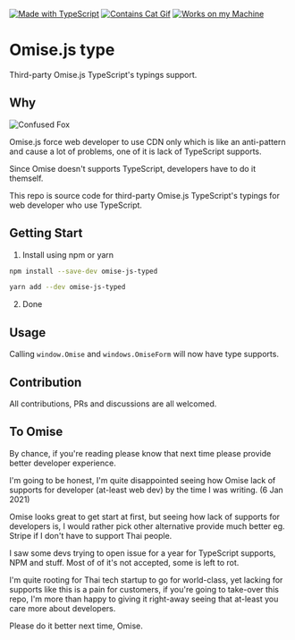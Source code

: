 [![Made with TypeScript](https://forthebadge.com/images/badges/made-with-typescript.svg)](https://forthebadge.com) [![Contains Cat Gif](https://forthebadge.com/images/badges/contains-cat-gifs.svg)](https://forthebadge.com) [![Works on my Machine](https://forthebadge.com/images/badges/works-on-my-machine.svg)](https://forthebadge.com)

# Omise.js type
Third-party Omise.js TypeScript's typings support.

## Why
![Confused Fox](https://image.myanimelist.net/ui/ZPVPz_CObDpnH08hnJF81OfXLbu4yKz7EE0wsUNM1bM-5Fg4fBn2OXfgMSDKKKINYC3JrVKqokAsQONKiC12qcyHJdcV3YS6qn8KH_dwLXL0stNYPfBtpsLkJOZ61Nu_)

Omise.js force web developer to use CDN only which is like an anti-pattern and cause a lot of problems, one of it is lack of TypeScript supports.

Since Omise doesn't supports TypeScript, developers have to do it themself.

This repo is source code for third-party Omise.js TypeScript's typings for web developer who use TypeScript.

## Getting Start
1. Install using npm or yarn
```bash
npm install --save-dev omise-js-typed

yarn add --dev omise-js-typed
```

2. Done

## Usage
Calling `window.Omise` and `windows.OmiseForm` will now have type supports.

## Contribution
All contributions, PRs and discussions are all welcomed.

## To Omise
By chance, if you're reading please know that next time please provide better developer experience.

I'm going to be honest, I'm quite disappointed seeing how Omise lack of supports for developer (at-least web dev) by the time I was writing. (6 Jan 2021)

Omise looks great to get start at first, but seeing how lack of supports for developers is, I would rather pick other alternative provide much better eg. Stripe if I don't have to support Thai people.

I saw some devs trying to open issue for a year for TypeScript supports, NPM and stuff. Most of of it's not accepted, some is left to rot.

I'm quite rooting for Thai tech startup to go for world-class, yet lacking for supports like this is a pain for customers, if you're going to take-over this repo, I'm more than happy to giving it right-away seeing that at-least you care more about developers.

Please do it better next time, Omise.
